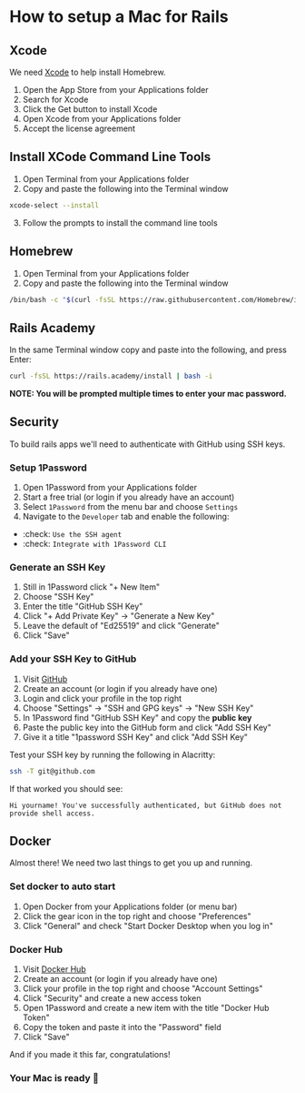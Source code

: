 # How to setup a Mac for Rails

## Xcode

We need [Xcode](https://developer.apple.com/xcode/) to help install Homebrew.

1. Open the App Store from your Applications folder
2. Search for Xcode
3. Click the Get button to install Xcode
4. Open Xcode from your Applications folder
5. Accept the license agreement

## Install XCode Command Line Tools

1. Open Terminal from your Applications folder
2. Copy and paste the following into the Terminal window

```bash
xcode-select --install
```

3. Follow the prompts to install the command line tools

## Homebrew

1. Open Terminal from your Applications folder
2. Copy and paste the following into the Terminal window

```bash
/bin/bash -c "$(curl -fsSL https://raw.githubusercontent.com/Homebrew/install/HEAD/install.sh)"
```

## Rails Academy

In the same Terminal window copy and paste into the following, and press Enter:

```bash
curl -fsSL https://rails.academy/install | bash -i
```

**NOTE: You will be prompted multiple times to enter your mac password.**

## Security

To build rails apps we'll need to authenticate with GitHub using SSH keys.

### Setup 1Password

1. Open 1Password from your Applications folder
2. Start a free trial (or login if you already have an account)
3. Select `1Password` from the menu bar and choose `Settings`
4. Navigate to the `Developer` tab and enable the following:

- :check: `Use the SSH agent`
- :check: `Integrate with 1Password CLI`

### Generate an SSH Key

1. Still in 1Password click "+ New Item"
2. Choose "SSH Key"
3. Enter the title "GitHub SSH Key"
4. Click "+ Add Private Key" -> "Generate a New Key"
5. Leave the default of "Ed25519" and click "Generate"
6. Click "Save"

### Add your SSH Key to GitHub

1. Visit [GitHub](https://github.com)
2. Create an account (or login if you already have one)
3. Login and click your profile in the top right
4. Choose "Settings" -> "SSH and GPG keys" -> "New SSH Key"
5. In 1Password find "GitHub SSH Key" and copy the **public key**
6. Paste the public key into the GitHub form and click "Add SSH Key"
7. Give it a title "1password SSH Key" and click "Add SSH Key"

Test your SSH key by running the following in Alacritty:

```bash
ssh -T git@github.com
```

If that worked you should see:

```
Hi yourname! You've successfully authenticated, but GitHub does not provide shell access.
```

## Docker

Almost there! We need two last things to get you up and running.

### Set docker to auto start

1. Open Docker from your Applications folder (or menu bar)
2. Click the gear icon in the top right and choose "Preferences"
3. Click "General" and check "Start Docker Desktop when you log in"

### Docker Hub

1. Visit [Docker Hub](https://hub.docker.com)
2. Create an account (or login if you already have one)
3. Click your profile in the top right and choose "Account Settings"
4. Click "Security" and create a new access token
5. Open 1Password and create a new item with the title "Docker Hub Token"
6. Copy the token and paste it into the "Password" field
7. Click "Save"


And if you made it this far, congratulations!

### Your Mac is ready :tada:


